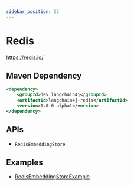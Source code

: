 ```yaml
---
sidebar_position: 22
---
```


# Redis

https://redis.io/


## Maven Dependency

```xml
<dependency>
    <groupId>dev.langchain4j</groupId>
    <artifactId>langchain4j-redis</artifactId>
    <version>1.0.0-alpha1</version>
</dependency>
```


## APIs

- `RedisEmbeddingStore`


## Examples

- [RedisEmbeddingStoreExample](https://github.com/langchain4j/langchain4j-examples/blob/main/redis-example/src/main/java/RedisEmbeddingStoreExample.java)
